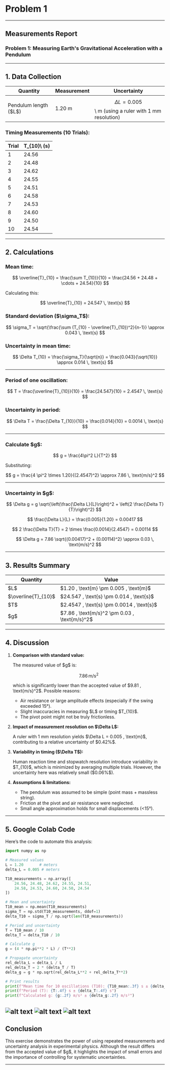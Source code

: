 # Problem 1

---

##  Measurements Report

### **Problem 1: Measuring Earth's Gravitational Acceleration with a Pendulum**

---

## **1. Data Collection**

| Quantity                | Measurement | Uncertainty                                                 |
| ----------------------- | ----------- | ----------------------------------------------------------- |
| Pendulum length (\$L\$) | 1.20 m      | $$\Delta L = 0.005$$\ m (using a ruler with 1 mm resolution) |

### **Timing Measurements (10 Trials):**

| Trial | T\_{10}\ (s) |
| ----- | --------------- |
| 1     | 24.56           |
| 2     | 24.48           |
| 3     | 24.62           |
| 4     | 24.55           |
| 5     | 24.51           |
| 6     | 24.58           |
| 7     | 24.53           |
| 8     | 24.60           |
| 9     | 24.50           |
| 10    | 24.54           |

---

## **2. Calculations**

### **Mean time:**

$$
\overline{T}_{10} = \frac{\sum T_{10}}{10} = \frac{24.56 + 24.48 + \cdots + 24.54}{10}
$$

Calculating this:

$$
\overline{T}_{10} = 24.547 \, \text{s}
$$

### **Standard deviation (\$\sigma\_T\$):**

$$
\sigma_T = \sqrt{\frac{\sum (T_{10} - \overline{T}_{10})^2}{n-1}} \approx 0.043 \, \text{s}
$$

### **Uncertainty in mean time:**

$$
\Delta T_{10} = \frac{\sigma_T}{\sqrt{n}} = \frac{0.043}{\sqrt{10}} \approx 0.014 \, \text{s}
$$

---

### **Period of one oscillation:**

$$
T = \frac{\overline{T}_{10}}{10} = \frac{24.547}{10} = 2.4547 \, \text{s}
$$

### **Uncertainty in period:**

$$
\Delta T = \frac{\Delta T_{10}}{10} = \frac{0.014}{10} = 0.0014 \, \text{s}
$$

---

### **Calculate \$g\$:**

$$
g = \frac{4\pi^2 L}{T^2}
$$

Substituting:

$$
g = \frac{4 \pi^2 \times 1.20}{(2.4547)^2} \approx 7.86 \, \text{m/s}^2
$$

---

### **Uncertainty in \$g\$:**

$$
\Delta g = g \sqrt{\left(\frac{\Delta L}{L}\right)^2 + \left(2 \frac{\Delta T}{T}\right)^2}
$$

$$
\frac{\Delta L}{L} = \frac{0.005}{1.20} = 0.00417
$$

$$
2 \frac{\Delta T}{T} = 2 \times \frac{0.0014}{2.4547} = 0.00114
$$

$$
\Delta g = 7.86 \sqrt{(0.00417)^2 + (0.00114)^2} \approx 0.03 \, \text{m/s}^2
$$

---

## **3. Results Summary**

| Quantity               | Value                                           |
| ---------------------- | ----------------------------------------------- |
| \$L\$                  | \$1.20 , \text{m} \pm 0.005 , \text{m}\$        |
| \$\overline{T}\_{10}\$ | \$24.547 , \text{s} \pm 0.014 , \text{s}\$      |
| \$T\$                  | \$2.4547 , \text{s} \pm 0.0014 , \text{s}\$     |
| \$g\$                  | \$7.86 , \text{m/s}^2 \pm 0.03 , \text{m/s}^2\$ |

---

## **4. Discussion**

1. **Comparison with standard value:**

   The measured value of \$g\$ is:

   $$
   7.86 \, \text{m/s}^2
   $$

   which is significantly lower than the accepted value of \$9.81 , \text{m/s}^2\$. Possible reasons:

   * Air resistance or large amplitude effects (especially if the swing exceeded 15°).
   * Slight inaccuracies in measuring \$L\$ or timing \$T\_{10}\$.
   * The pivot point might not be truly frictionless.

2. **Impact of measurement resolution on \$\Delta L\$:**

   A ruler with 1 mm resolution yields \$\Delta L = 0.005 , \text{m}\$, contributing to a relative uncertainty of \$0.42%\$.

3. **Variability in timing (\$\Delta T\$):**

   Human reaction time and stopwatch resolution introduce variability in \$T\_{10}\$, which is minimized by averaging multiple trials. However, the uncertainty here was relatively small (\$0.06%\$).

4. **Assumptions & limitations:**

   * The pendulum was assumed to be simple (point mass + massless string).
   * Friction at the pivot and air resistance were neglected.
   * Small angle approximation holds for small displacements (<15°).

---

## **5. Google Colab Code**

Here’s the code to automate this analysis:

```python
import numpy as np

# Measured values
L = 1.20       # meters
delta_L = 0.005 # meters

T10_measurements = np.array([
    24.56, 24.48, 24.62, 24.55, 24.51,
    24.58, 24.53, 24.60, 24.50, 24.54
])

# Mean and uncertainty
T10_mean = np.mean(T10_measurements)
sigma_T = np.std(T10_measurements, ddof=1)
delta_T10 = sigma_T / np.sqrt(len(T10_measurements))

# Period and uncertainty
T = T10_mean / 10
delta_T = delta_T10 / 10

# Calculate g
g = (4 * np.pi**2 * L) / (T**2)

# Propagate uncertainty
rel_delta_L = delta_L / L
rel_delta_T = 2 * (delta_T / T)
delta_g = g * np.sqrt(rel_delta_L**2 + rel_delta_T**2)

# Print results
print(f"Mean time for 10 oscillations (T10): {T10_mean:.3f} s ± {delta_T10:.3f} s")
print(f"Period (T): {T:.4f} s ± {delta_T:.4f} s")
print(f"Calculated g: {g:.2f} m/s² ± {delta_g:.2f} m/s²")
```
![alt text](image-2.png)
![alt text](image.png) 
![alt text](image-1.png)
---

## **Conclusion**

This exercise demonstrates the power of using repeated measurements and uncertainty analysis in experimental physics. Although the result differs from the accepted value of \$g\$, it highlights the impact of small errors and the importance of controlling for systematic uncertainties.

---
